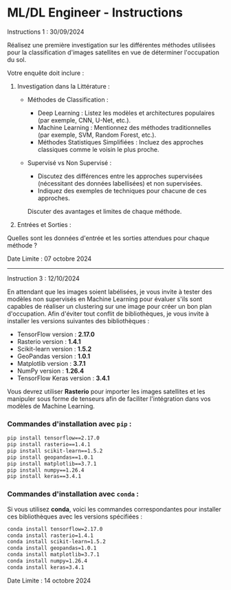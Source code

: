 
# ML/DL Engineer - Instructions

Instructions 1 : 30/09/2024  
 
   Réalisez une première investigation sur les différentes méthodes utilisées pour la classification d'images satellites en vue de déterminer l'occupation du sol. 
   
   Votre enquête doit inclure :
   
1. Investigation dans la Littérature :

   - Méthodes de Classification :  
     - Deep Learning : Listez les modèles et architectures populaires (par exemple, CNN, U-Net, etc.).
     - Machine Learning : Mentionnez des méthodes traditionnelles (par exemple, SVM, Random Forest, etc.).
     - Méthodes Statistiques Simplifiées : Incluez des approches classiques comme le voisin le plus proche.

   - Supervisé vs Non Supervisé :  
     - Discutez des différences entre les approches supervisées (nécessitant des données labellisées) et non supervisées.
     - Indiquez des exemples de techniques pour chacune de ces approches.

      Discuter des avantages et limites de chaque méthode.

2. Entrées et Sorties :
   
  Quelles sont les données d'entrée et les sorties attendues pour chaque méthode ?


Date Limite : 07 octobre 2024




------------------------------------------------------------------------------------------------------------------------------------

Instruction 3 : 12/10/2024

En attendant que les images soient labélisées, je vous invite à  tester des modèles non supervisés en Machine Learning pour évaluer s'ils sont capables de réaliser un clustering sur une image pour créer un bon plan d'occupation. Afin d'éviter tout conflit de bibliothèques, je vous invite à installer les versions suivantes des bibliothèques :

- TensorFlow version : **2.17.0**
- Rasterio version : **1.4.1**
- Scikit-learn version : **1.5.2**
- GeoPandas version : **1.0.1**
- Matplotlib version : **3.7.1**
- NumPy version : **1.26.4**
- TensorFlow Keras version : **3.4.1**

Vous devrez  utiliser **Rasterio** pour importer les images satellites et les manipuler sous forme de tenseurs afin de faciliter l'intégration dans vos modèles de Machine Learning.

### Commandes d'installation avec `pip` :

```bash
pip install tensorflow==2.17.0
pip install rasterio==1.4.1
pip install scikit-learn==1.5.2
pip install geopandas==1.0.1
pip install matplotlib==3.7.1
pip install numpy==1.26.4
pip install keras==3.4.1
```

### Commandes d'installation avec `conda` :

Si vous utilisez **conda**, voici les commandes correspondantes pour installer ces bibliothèques avec les versions spécifiées :

```bash
conda install tensorflow=2.17.0
conda install rasterio=1.4.1
conda install scikit-learn=1.5.2
conda install geopandas=1.0.1
conda install matplotlib=3.7.1
conda install numpy=1.26.4
conda install keras=3.4.1
```

Date Limite : 14 octobre 2024

